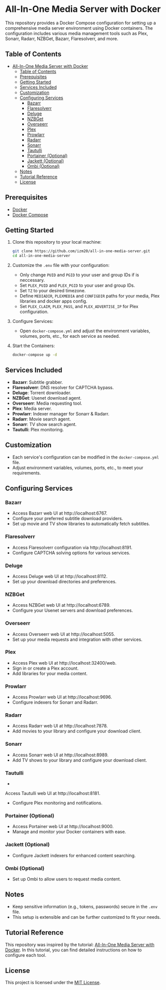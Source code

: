 # All-In-One Media Server with Docker

This repository provides a Docker Compose configuration for setting up a comprehensive media server environment using Docker containers. The configuration includes various media management tools such as Plex, Sonarr, Radarr, NZBGet, Bazarr, Flaresolverr, and more.

## Table of Contents

- [All-In-One Media Server with Docker](#all-in-one-media-server-with-docker)
  - [Table of Contents](#table-of-contents)
  - [Prerequisites](#prerequisites)
  - [Getting Started](#getting-started)
  - [Services Included](#services-included)
  - [Customization](#customization)
  - [Configuring Services](#configuring-services)
    - [Bazarr](#bazarr)
    - [Flaresolverr](#flaresolverr)
    - [Deluge](#deluge)
    - [NZBGet](#nzbget)
    - [Overseerr](#overseerr)
    - [Plex](#plex)
    - [Prowlarr](#prowlarr)
    - [Radarr](#radarr)
    - [Sonarr](#sonarr)
    - [Tautulli](#tautulli)
    - [Portainer (Optional)](#portainer-optional)
    - [Jackett (Optional)](#jackett-optional)
    - [Ombi (Optional)](#ombi-optional)
  - [Notes](#notes)
  - [Tutorial Reference](#tutorial-reference)
  - [License](#license)

## Prerequisites

- [Docker](https://www.docker.com/)
- [Docker Compose](https://docs.docker.com/compose/)

## Getting Started

1. Clone this repository to your local machine:

   ```bash
   git clone https://github.com/izm20/all-in-one-media-server.git
   cd all-in-one-media-server
   ```

2. Customize the `.env` file with your configuration:

   - Only change `PUID` and `PGID` to your user and group IDs if is neccessary.
   - Set `PLEX_PUID` and `PLEX_PGID` to your user and group IDs.
   - Set `TZ` to your desired timezone.
   - Define `MEDIADIR`, `PLEXMEDIA` and `CONFIGDIR` paths for your media, Plex libraries and docker apps config.
   - Set `PLEX_CLAIM`, `PLEX_PASS`, and `PLEX_ADVERTISE_IP` for Plex configuration.

3. Configure Services:

   - Open `docker-compose.yml` and adjust the environment variables, volumes, ports, etc., for each service as needed.

4. Start the Containers:

   ```bash
   docker-compose up -d
   ```

## Services Included

- **Bazarr**: Subtitle grabber.
- **Flaresolverr**: DNS resolver for CAPTCHA bypass.
- **Deluge**: Torrent downloader.
- **NZBGet**: Usenet download agent.
- **Overseerr**: Media requesting tool.
- **Plex**: Media server.
- **Prowlarr**: Indexer manager for Sonarr & Radarr.
- **Radarr**: Movie search agent.
- **Sonarr**: TV show search agent.
- **Tautulli**: Plex monitoring.

## Customization

- Each service's configuration can be modified in the `docker-compose.yml` file.
- Adjust environment variables, volumes, ports, etc., to meet your requirements.

## Configuring Services

### Bazarr

- Access Bazarr web UI at http://localhost:6767.
- Configure your preferred subtitle download providers.
- Set up movie and TV show libraries to automatically fetch subtitles.

### Flaresolverr

- Access Flaresolverr configuration via http://localhost:8191.
- Configure CAPTCHA solving options for various services.

### Deluge

- Access Deluge web UI at http://localhost:8112.
- Set up your download directories and preferences.

### NZBGet

- Access NZBGet web UI at http://localhost:6789.
- Configure your Usenet servers and download preferences.

### Overseerr

- Access Overseerr web UI at http://localhost:5055.
- Set up your media requests and integration with other services.

### Plex

- Access Plex web UI at http://localhost:32400/web.
- Sign in or create a Plex account.
- Add libraries for your media content.

### Prowlarr

- Access Prowlarr web UI at http://localhost:9696.
- Configure indexers for Sonarr and Radarr.

### Radarr

- Access Radarr web UI at http://localhost:7878.
- Add movies to your library and configure your download client.

### Sonarr

- Access Sonarr web UI at http://localhost:8989.
- Add TV shows to your library and configure your download client.

### Tautulli

-

 Access Tautulli web UI at http://localhost:8181.
- Configure Plex monitoring and notifications.

### Portainer (Optional)

- Access Portainer web UI at http://localhost:9000.
- Manage and monitor your Docker containers with ease.

### Jackett (Optional)

- Configure Jackett indexers for enhanced content searching.

### Ombi (Optional)

- Set up Ombi to allow users to request media content.

## Notes

- Keep sensitive information (e.g., tokens, passwords) secure in the `.env` file.
- This setup is extensible and can be further customized to fit your needs.

## Tutorial Reference

This repository was inspired by the tutorial: [All-In-One Media Server with Docker](https://academy.pointtosource.com/containers/all-in-one-media-server-docker/). In this tutorial, you can find detailed instructions on how to configure each tool.

## License

This project is licensed under the [MIT License](LICENSE).
